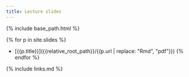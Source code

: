 ```yaml
---
title: Lecture slides
---
```


{% include base_path.html %}

{% for p in site.slides %}
- [{{p.title}}]({{relative_root_path}}/{{p.url | replace: "Rmd", "pdf"}})
{% endfor %}


{% include links.md %}
